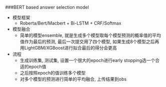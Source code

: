 ###BERT based answer selection model
- 模型框架  
  - Roberta/Bert/Macbert + Bi-LSTM + CRF/Softmax
- 模型融合
  - 简单的模型ensemble, 就是生成多个模型取每个模型预测的概率值的平均值作为最后的预测, 最后一次提交用了四个模型, 如果生成8个模型之后再用LightGBM/XGBoost进行拟合最后的得分会更高
- 流程
  - 生成训练集, 测试集, 设置一个很大的epoch进行early stopping选一个合适的epoch值
  - 之后按照epoch的值训练多个模型
  - 对多个模型的预测进行简单的平均融合, 上传结果到obs
